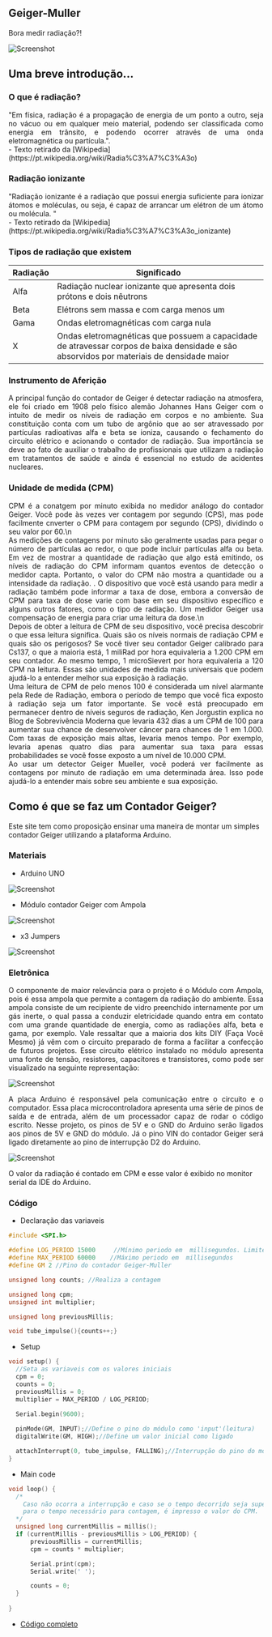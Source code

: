 ## Geiger-Muller

Bora medir radiação?!

![Screenshot](imgs/a.png)

## Uma breve introdução...

### O que é radiação?
<div style='text-align: justify;'> "Em física, radiação é a propagação de energia de um ponto a outro, seja no vácuo ou em qualquer meio material, podendo ser classificada como energia em trânsito, e podendo ocorrer através de uma onda eletromagnética ou partícula.".</div> - Texto retirado da [Wikipedia](https://pt.wikipedia.org/wiki/Radia%C3%A7%C3%A3o)

### Radiação ionizante
<div style='text-align: justify;'> "Radiação ionizante é a radiação que possui energia suficiente para ionizar átomos e moléculas, ou seja, é capaz de arrancar um elétron de um átomo ou molécula. "</div> - Texto retirado da [Wikipedia](https://pt.wikipedia.org/wiki/Radia%C3%A7%C3%A3o_ionizante)

### Tipos de radiação que existem

| Radiação | Significado |
| ---------------- | ---------------------------------------------------------------------------------------------------------------------------------------- |
| Alfa             | Radiação nuclear ionizante que apresenta dois prótons e dois nêutrons                                                                    |
| Beta             | Elétrons sem massa e com carga menos um                                                                                                  |
| Gama             | Ondas eletromagnéticas com carga nula                                                                                                    |
| X                | Ondas eletromagnéticas que possuem a capacidade de atravessar corpos de baixa densidade e são absorvidos por materiais de densidade maior|

### Instrumento de Aferição

<div style='text-align: justify;'> A principal função do contador de Geiger é detectar radiação na atmosfera,  ele foi criado em 1908 pelo físico alemão Johannes Hans Geiger com o intuito de medir os níveis de radiação em corpos e no ambiente. Sua constituição conta com um tubo de argônio que ao ser atravessado por partículas radioativas alfa e beta se ioniza, causando o fechamento do circuito elétrico e acionando o contador de radiação. Sua importância se deve ao fato de auxiliar o trabalho de profissionais que utilizam a radiação em tratamentos de saúde e ainda é essencial no estudo de acidentes nucleares.

</div>

### Unidade de medida (CPM)

<div style='text-align: justify;'> CPM é a conatgem por minuto exibida no medidor análogo do contador Geiger. Você pode às vezes ver contagem por segundo (CPS), mas pode facilmente cnverter o CPM para contagem por segundo (CPS), dividindo o seu valor por 60.\n

</div>

<div style='text-align: justify;'> As medições de contagens por minuto são geralmente usadas para pegar o número de partículas ao redor, o que pode incluir partículas alfa ou beta. Em vez de mostrar a quantidade de radiação que algo está emitindo, os níveis de radiação do CPM informam quantos eventos de detecção o medidor capta. Portanto, o valor do CPM não mostra a quantidade ou a intensidade da radiação. . O dispositivo que você está usando para medir a radiação também pode informar a taxa de dose, embora a conversão de CPM para taxa de dose varie com base em seu dispositivo específico e alguns outros fatores, como o tipo de radiação. Um medidor Geiger usa compensação de energia para criar uma leitura da dose.\n

</div>

<div style='text-align: justify;'> Depois de obter a leitura de CPM de seu dispositivo, você precisa descobrir o que essa leitura significa. Quais são os níveis normais de radiação CPM e quais são os perigosos? Se você tiver seu contador Geiger calibrado para Cs137, o que a maioria está, 1 miliRad por hora equivaleria a 1.200 CPM em seu contador. Ao mesmo tempo, 1 microSievert por hora equivaleria a 120 CPM na leitura. Essas são unidades de medida mais universais que podem ajudá-lo a entender melhor sua exposição à radiação.

</div>

<div style='text-align: justify;'> Uma leitura de CPM de pelo menos 100 é considerada um nível alarmante pela Rede de Radiação, embora o período de tempo que você fica exposto à radiação seja um fator importante. Se você está preocupado em permanecer dentro de níveis seguros de radiação, Ken Jorgustin explica no Blog de Sobrevivência Moderna que levaria 432 dias a um CPM de 100 para aumentar sua chance de desenvolver câncer para chances de 1 em 1.000. Com taxas de exposição mais altas, levaria menos tempo. Por exemplo, levaria apenas quatro dias para aumentar sua taxa para essas probabilidades se você fosse exposto a um nível de 10.000 CPM.

</div>

<div style='text-align: justify;'> Ao usar um detector Geiger Mueller, você poderá ver facilmente as contagens por minuto de radiação em uma determinada área. Isso pode ajudá-lo a entender mais sobre seu ambiente e sua exposição.

</div>

## Como é que se faz um Contador Geiger?

Este site tem como proposição ensinar uma maneira de montar um simples contador Geiger utilizando a plataforma Arduino.

### Materiais

- Arduino UNO

![Screenshot](imgs/a.jpeg)

- Módulo contador Geiger com Ampola

![Screenshot](imgs/b.jpeg)

- x3 Jumpers

![Screenshot](imgs/c.png)

### Eletrônica

<div style='text-align: justify;'> O componente de maior relevância para o projeto é o Módulo com Ampola, pois é essa ampola que permite a contagem da radiação do ambiente. Essa ampola consiste de um recipiente de vidro preenchido internamente por um gás inerte, o qual passa a conduzir eletricidade quando entra em contato com uma grande quantidade de energia, como as radiações alfa, beta e gama, por exemplo. Vale ressaltar que a maioria dos kits DIY (Faça Você Mesmo) já vêm com o circuito preparado de forma a facilitar a confecção de futuros projetos. Esse circuito elétrico instalado no módulo apresenta uma fonte de tensão, resistores, capacitores e transistores, como pode ser visualizado na seguinte representação:

</div>

![Screenshot](imgs/cgm.png)

<div style='text-align: justify;'> A placa Arduino é responsável pela comunicação entre o circuito e o computador. Essa placa microcontroladora apresenta uma série de pinos de saída e de entrada, além de um processador capaz de rodar o código escrito. Nesse projeto, os pinos de 5V e o GND do Arduino serão ligados aos pinos de 5V e GND do módulo. Já o pino VIN do contador Geiger será ligado diretamente ao pino de interrupção D2 do Arduino.

</div>

![Screenshot](imgs/cgm1.png)

O valor da radiação é contado em CPM e esse valor é exibido no monitor serial da IDE do Arduino.

### Código

- Declaração das variaveis

```cpp
#include <SPI.h>

#define LOG_PERIOD 15000     //Mínimo periodo em  millisegundos. Limite: 15000-60000.
#define MAX_PERIOD 60000    //Máximo periodo em  millisegundos
#define GM 2 //Pino do contador Geiger-Muller

unsigned long counts; //Realiza a contagem

unsigned long cpm;
unsigned int multiplier; 

unsigned long previousMillis;

void tube_impulse(){counts++;}
```

- Setup

```cpp
void setup() {
  //Seta as variaveis com os valores iniciais
  cpm = 0;
  counts = 0;
  previousMillis = 0;
  multiplier = MAX_PERIOD / LOG_PERIOD;         
  
  Serial.begin(9600);                                   

  pinMode(GM, INPUT);//Define o pino do módulo como 'input'(leitura)
  digitalWrite(GM, HIGH);//Define um valor inicial como ligado

  attachInterrupt(0, tube_impulse, FALLING);//Interrupção do pino do módulo 
}
```

- Main code

```cpp
void loop() {
  /*
    Caso não ocorra a interrupção e caso se o tempo decorrido seja superior ao valor minimo
    para o tempo necessário para contagem, é impresso o valor do CPM.
  */
  unsigned long currentMillis = millis();
  if (currentMillis - previousMillis > LOG_PERIOD) {
      previousMillis = currentMillis;
      cpm = counts * multiplier;

      Serial.print(cpm);
      Serial.write(' ');

      counts = 0;
  }
  
}
```
- [Código completo](https://github.com/Geiger-cnt/Geiger-cnt.github.io/blob/main/geiger/geiger.ino)
